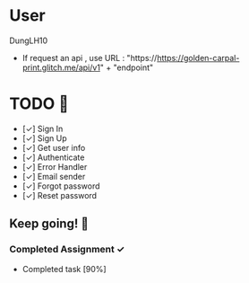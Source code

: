 # User
DungLH10

- If request an api , use URL : "https://https://golden-carpal-print.glitch.me/api/v1" + "endpoint"

# TODO 🚧

- [✓] Sign In
- [✓] Sign Up
- [✓] Get user info
- [✓] Authenticate
- [✓] Error Handler
- [✓] Email sender
- [✓] Forgot password
- [✓] Reset password

## Keep going! 🚀

### Completed Assignment ✓
- Completed task [90%]